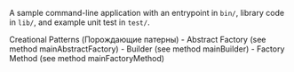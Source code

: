 A sample command-line application with an entrypoint in `bin/`, library code
in `lib/`, and example unit test in `test/`.

Creational Patterns (Порождающие патерны)
    - Abstract Factory (see method mainAbstractFactory)
    - Builder (see method mainBuilder)
    - Factory Method (see method mainFactoryMethod) 